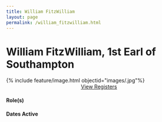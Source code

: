 ```yaml
---
title: William FitzWilliam
layout: page
permalink: /william_fitzwilliam.html
---
```


<h1 class="text-center">William FitzWilliam, 1st Earl of Southampton</h1>

<div class="row p-5">
<div class="col-md-6">{% include feature/image.html objectid="images/.jpg"%}</div>
<div class="col-md-6">
<div class="p-3" style="text-align:center;">
<a href="{{ '/browse.html' | relative_url }}#William FitzWilliam" class="btn btn-custom">View Registers</a>
</div>
<h4>Role(s)</h4>

<h4>Dates Active</h4>
</div>
</div>